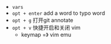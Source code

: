 
- `vars`
- `opt + enter` add a word to typo word
- `opt + g` 打开git annotate
- `opt + v` 快捷开启和关闭 vim
  - keymap =》 vim emu
